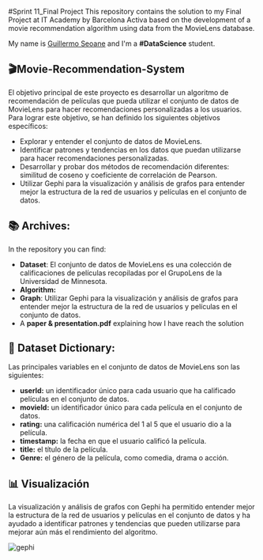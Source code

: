 #Sprint 11_Final Project
This repository contains the solution to my Final Project at IT Academy by Barcelona Activa based on the development of a movie recommendation algorithm using data from the MovieLens database.

My name is [Guillermo Seoane](https://www.linkedin.com/in/guilleseoane/) and I'm a **#DataScience** student.

## 🎬Movie-Recommendation-System

El objetivo principal de este proyecto es desarrollar un algoritmo de recomendación de películas que pueda utilizar el conjunto de datos de MovieLens para hacer recomendaciones personalizadas a los usuarios. Para lograr este objetivo, se han definido los siguientes objetivos específicos:
* Explorar y entender el conjunto de datos de MovieLens.
* Identificar patrones y tendencias en los datos que puedan utilizarse para hacer recomendaciones personalizadas.
* Desarrollar y probar dos métodos de recomendación diferentes: similitud de coseno y coeficiente de correlación de Pearson.
* Utilizar Gephi para la visualización y análisis de grafos para entender mejor la estructura de la red de usuarios y películas en el conjunto de datos.

## 📚 Archives:
In the repository you can find:
* **Dataset**: El conjunto de datos de MovieLens es una colección de calificaciones de películas recopiladas por el GrupoLens de la Universidad de Minnesota. 
* **Algorithm:** 
* **Graph**: Utilizar Gephi para la visualización y análisis de grafos para entender mejor la estructura
de la red de usuarios y películas en el conjunto de datos.
* A **paper & presentation.pdf** explaining how I have reach the solution

## 🦾 Dataset Dictionary:
Las principales variables en el conjunto de datos de MovieLens son las siguientes:

* **userId:** un identificador único para cada usuario que ha calificado películas en el conjunto de datos.
* **movieId:** un identificador único para cada película en el conjunto de datos.
* **rating:** una calificación numérica del 1 al 5 que el usuario dio a la película.
* **timestamp:** la fecha en que el usuario calificó la película.
* **title:** el título de la película.
* **Genre:** el género de la película, como comedia, drama o acción.

## 📊 Visualización
La visualización y análisis de grafos con Gephi ha permitido entender mejor la estructura de la red de usuarios y películas en el conjunto de datos y ha ayudado a identificar patrones y tendencias que pueden utilizarse para mejorar aún más el rendimiento del algoritmo.

![gephi](https://user-images.githubusercontent.com/29567860/226389137-51c2bc97-a404-44d9-8073-0ba9e854a870.png)
